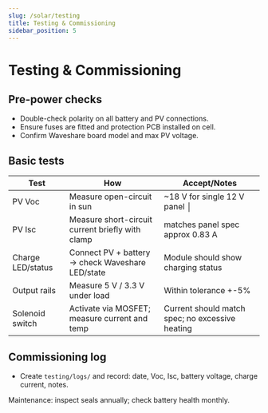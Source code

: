 ```yaml
---
slug: /solar/testing
title: Testing & Commissioning
sidebar_position: 5
---
```


<!-- docs/solar/testing.md -->


# Testing & Commissioning

## Pre-power checks
- Double-check polarity on all battery and PV connections.
- Ensure fuses are fitted and protection PCB installed on cell.
- Confirm Waveshare board model and max PV voltage.

## Basic tests

| Test | How | Accept/Notes |
|---|---|---|
| PV Voc | Measure open-circuit in sun | ~18 V for single 12 V panel │
| PV Isc | Measure short-circuit current briefly with clamp | matches panel spec approx 0.83 A |
| Charge LED/status | Connect PV + battery → check Waveshare LED/state | Module should show charging status |
| Output rails | Measure 5 V / 3.3 V under load | Within tolerance +-5% |
| Solenoid switch | Activate via MOSFET; measure current and temp | Current should match spec; no excessive heating |

## Commissioning log
- Create `testing/logs/` and record: date, Voc, Isc, battery voltage, charge current, notes.

Maintenance: inspect seals annually; check battery health monthly.
